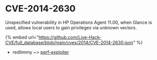 # CVE-2014-2630

Unspecified vulnerability in HP Operations Agent 11.00, when Glance is used, allows local users to gain privileges via unknown vectors.

{% embed url="https://github.com/Live-Hack-CVE/full_database/blob/main/cves/2014/CVE-2014-2630.json" %}


* redtimmy ~> [perf-exploiter](https://zeste.alice-snow.ru/2014/database/cve-2014-2630/perf-exploiter-redtimmy)